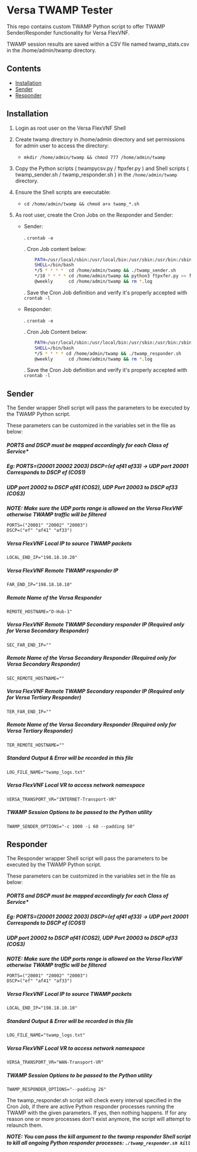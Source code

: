 # Versa TWAMP Tester

This repo contains custom TWAMP Python script to offer TWAMP Sender/Responder functionality for Versa FlexVNF.

TWAMP session results are saved within a CSV file named twamp_stats.csv in the /home/admin/twamp directory.

## Contents

- [Installation](#installation)
- [Sender](#sender)
- [Responder](#responder)


## Installation
1. Login as root user on the Versa FlexVNF Shell

2. Create twamp directory in /home/admin directory and set permissions for admin user to access the directory:
    - `mkdir /home/admin/twamp && chmod 777 /home/admin/twamp`

3. Copy the Python scripts ( twampycsv.py / ftpxfer.py ) and Shell scripts ( twamp_sender.sh / twamp_responder.sh ) in 
the `/home/admin/twamp` directory.

4. Ensure the Shell scripts are executable:
    - `cd /home/admin/twamp && chmod a+x twamp_*.sh`

5. As root user, create the Cron Jobs on the Responder and Sender:

    - Sender:
    
        . `crontab -e`
        
        . Cron Job content below:
        ```bash
            PATH=/usr/local/sbin:/usr/local/bin:/usr/sbin:/usr/bin:/sbin:/bin
            SHELL=/bin/bash
            */5 * * * *  cd /home/admin/twamp && ./twamp_sender.sh
            */10 * * * * cd /home/admin/twamp && python3 ftpxfer.py >> ftpxfer_logs.txt 2>&1
            @weekly      cd /home/admin/twamp && rm *.log
        ```
        . Save the Cron Job definition and verify it's properly accepted with `crontab -l`
    
    - Responder:
    
        . `crontab -e`
        
        . Cron Job Content below:
        
        ```bash
            PATH=/usr/local/sbin:/usr/local/bin:/usr/sbin:/usr/bin:/sbin:/bin
            SHELL=/bin/bash
            */5 * * * * cd /home/admin/twamp && ./twamp_responder.sh
            @weekly      cd /home/admin/twamp && rm *.log
        ```
        
        . Save the Cron Job definition and verify it's properly accepted with `crontab -l`

## Sender

The Sender wrapper Shell script will pass the parameters to be executed by the TWAMP Python script.

These parameters can be customized in the variables set in the file as below:

##### PORTS and DSCP must be mapped accordingly for each Class of Service*
##### Eg: PORTS=(20001 20002 2003) DSCP=(ef af41 af33) -> UDP port 20001 Corresponds to DSCP ef (COS1)
##### UDP port 20002 to DSCP af41 (COS2), UDP Port 20003 to DSCP af33 (COS3)

***NOTE: Make sure the UDP ports range is allowed on the Versa FlexVNF otherwise TWAMP traffic will be filtered***
```
PORTS=("20001" "20002" "20003")
DSCP=("ef" "af41" "af33")
```

##### Versa FlexVNF Local IP to source TWAMP packets
```
LOCAL_END_IP="198.18.10.20"
```

##### Versa FlexVNF Remote TWAMP responder IP
```
FAR_END_IP="198.18.10.10"
```

##### Remote Name of the Versa Responder
```
REMOTE_HOSTNAME="D-Hub-1"
```

##### Versa FlexVNF Remote TWAMP Secondary responder IP (Required only for Versa Secondary Responder)
```
SEC_FAR_END_IP=""
```

##### Remote Name of the Versa Secondary Responder (Required only for Versa Secondary Responder)
```
SEC_REMOTE_HOSTNAME=""
```

##### Versa FlexVNF Remote TWAMP Secondary responder IP (Required only for Versa Tertiary Responder)
```
TER_FAR_END_IP=""
```

##### Remote Name of the Versa Secondary Responder (Required only for Versa Tertiary Responder)
```
TER_REMOTE_HOSTNAME=""
```

##### Standard Output & Error will be recorded in this file
```
LOG_FILE_NAME="twamp_logs.txt"
```

##### Versa FlexVNF Local VR to access network namespace
```
VERSA_TRANSPORT_VR="INTERNET-Transport-VR"
```

##### TWAMP Session Options to be passed to the Python utility
```
TWAMP_SENDER_OPTIONS="-c 1000 -i 60 --padding 50"
```


## Responder

The Responder wrapper Shell script will pass the parameters to be executed by the TWAMP Python script.

These parameters can be customized in the variables set in the file as below:

##### PORTS and DSCP must be mapped accordingly for each Class of Service*
##### Eg: PORTS=(20001 20002 2003) DSCP=(ef af41 af33) -> UDP port 20001 Corresponds to DSCP ef (COS1)
##### UDP port 20002 to DSCP af41 (COS2), UDP Port 20003 to DSCP af33 (COS3)

***NOTE: Make sure the UDP ports range is allowed on the Versa FlexVNF otherwise TWAMP traffic will be filtered***
```
PORTS=("20001" "20002" "20003")
DSCP=("ef" "af41" "af33")
```

##### Versa FlexVNF Local IP to source TWAMP packets
```
LOCAL_END_IP="198.18.10.10"
```

##### Standard Output & Error will be recorded in this file
```
LOG_FILE_NAME="twamp_logs.txt"
```

##### Versa FlexVNF Local VR to access network namespace
```
VERSA_TRANSPORT_VR="WAN-Transport-VR"
```

##### TWAMP Session Options to be passed to the Python utility
```
TWAMP_RESPONDER_OPTIONS="--padding 26"
```

The twamp_responder.sh script will check every interval specified in the Cron Job, if there are active Python responder 
processes running the TWAMP with the given parameters. If yes, then nothing happens. If for any reason one or more 
processes don't exist anymore, the script will attempt to relaunch them.

***NOTE: You can pass the kill argument to the twamp responder Shell script to kill all ongoing Python responder 
processes: `./twamp_responder.sh kill`***
